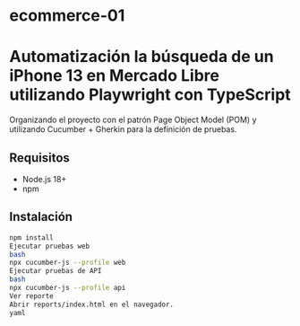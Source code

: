 # ecommerce-01
# Automatización la búsqueda de un iPhone 13 en Mercado Libre utilizando Playwright con TypeScript
Organizando el proyecto con el patrón Page Object Model (POM) y utilizando Cucumber + Gherkin para la definición de pruebas.

## Requisitos

- Node.js 18+
- npm

## Instalación

```bash
npm install
Ejecutar pruebas web
bash
npx cucumber-js --profile web
Ejecutar pruebas de API
bash
npx cucumber-js --profile api
Ver reporte
Abrir reports/index.html en el navegador.
yaml
